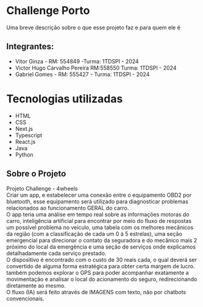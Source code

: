 
# Challenge Porto

Uma breve descrição sobre o que esse projeto faz e para quem ele é

## Integrantes:
- Vitor Ginza - RM: 554849 -Turma: 1TDSPI - 2024 
- Victor Hugo Carvalho Pereira RM:558550   Turma: 1TDSPI - 2024
- Gabriel Gomes - RM: 555427 - Turma: 1TDSPI - 2024 


# Tecnologias utilizadas
- HTML
- CSS
- Next.js
- Typescript
- React.js 
- Java
- Python


## Sobre o Projeto 
Projeto Challenge - 4wheels  
Criar um app, e estabelecer uma conexão entre o equipamento OBD2 por 
bluetooth, esse equipamento será utilizado para diagnosticar problemas 
relacionados ao funcionamento GERAL do carro.   
O app teria uma análise em tempo real sobre as informações motoras do 
carro, inteligência artificial para encontrar por meio do fluxo de respostas 
um possível problema no veículo, uma tabela com os melhores mecânicos 
da região (com a classificação de cada um 0 à 5 estrelas), uma seção 
emergencial para direcionar o contato da seguradora e do mecânico mais 
2  
próximo do local da emergência e uma seção de serviços onde explicamos 
detalhadamente cada serviço prestado.  
O dispositivo é encontrado com o custo de 30 reais cada, o qual deverá ser 
convertido de alguma forma estratégica para obter certa margem de lucro.  
também podemos explorar o GPS para poder acompanhar exatamente a  
movimentação e analisar o local do acionamento do seguro, 
redirecionando diretamente ao mesmo.  
O fluxo (IA) será feito através de IMAGENS com texto, não por chatbots 
convencionais.  
